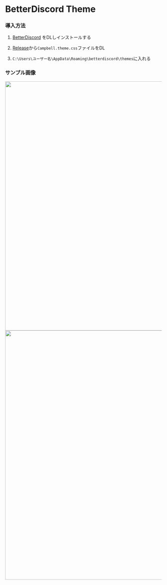 # BetterDiscord Theme
### 導入方法
1. [BetterDiscord](https://betterdiscord.app/) をDLしインストールする

2. [Release](https://github.com/Realitive-jef/Discordtheme/releases)から`Campbell.theme.css`ファイルをDL

3. `C:\Users\ユーザー名\AppData\Roaming\betterdiscord\themes`に入れる

### サンプル画像
<img src="https://user-images.githubusercontent.com/82772868/137684687-52d7a57c-8285-4fb5-abdc-c2ccc4955ea6.jpg" width="800">
<img src="https://user-images.githubusercontent.com/82772868/137684978-7a118a79-c734-4c26-81d0-74289ab7155e.jpg" width="800">
